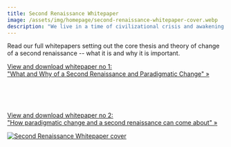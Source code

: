 ```yaml
---
title: Second Renaissance Whitepaper
image: /assets/img/homepage/second-renaissance-whitepaper-cover.webp
description: "We live in a time of civilizational crisis and awakening - a second renaissance. This whitepaper sets out in detail what is a second renaissance would be and why it matters."
---
```


<p className="sm:text-xl">Read our full whitepapers setting out the core thesis and theory of change of a second renaissance -- what it is and why it is important.</p>

<a className="btn btn-blue sm:text-lg no-underline" target="_blank" href="/assets/second-renaissance-whitepaper.pdf">View and download whitepaper no 1:<br />"What and Why of a Second Renaissance and Paradigmatic Change" &raquo;</a>

<br />
<br />
<br />

<a className="btn btn-blue sm:text-lg no-underline" target="_blank" href="/assets/second-renaissance-how-whitepaper-2.pdf">View and download whitepaper no 2:<br />"How paradigmatic change and a second renaissance can come about" &raquo;</a>

<a href="/assets/second-renaissance-whitepaper.pdf"><img src="/assets/img/homepage/second-renaissance-whitepaper-cover.webp" alt="Second Renaissance Whitepaper cover" /></a>
